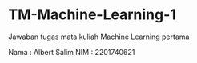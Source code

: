 # TM-Machine-Learning-1
Jawaban tugas mata kuliah Machine Learning pertama

Nama : Albert Salim
NIM  : 2201740621
